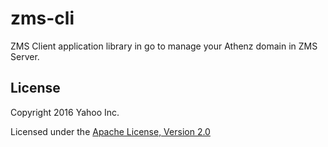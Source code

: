 zms-cli
=======

ZMS Client application library in go to manage your Athenz domain in ZMS Server.

## License

Copyright 2016 Yahoo Inc.

Licensed under the [Apache License, Version 2.0](http://www.apache.org/licenses/LICENSE-2.0)

